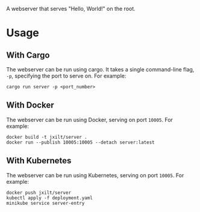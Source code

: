 A webserver that serves "Hello, World!" on the root.

# Usage

## With Cargo

The webserver can be run using cargo. It takes a single command-line flag, `-p`, specifying the port to serve on. For example:

    cargo run server -p <port_number>

## With Docker

The webserver can be run using Docker, serving on port `10005`. For example:

    docker build -t jxilt/server .
    docker run --publish 10005:10005 --detach server:latest

## With Kubernetes

The webserver can be run using Kubernetes, serving on port `10005`. For example:

    docker push jxilt/server
    kubectl apply -f deployment.yaml
    minikube service server-entry